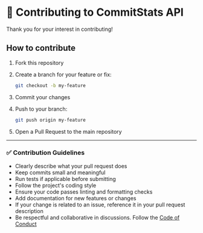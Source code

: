 # 🤝 Contributing to CommitStats API

Thank you for your interest in contributing!

## How to contribute

1. Fork this repository
2. Create a branch for your feature or fix:

   ```bash
   git checkout -b my-feature
    ````

3. Commit your changes
4. Push to your branch:

   ```bash
   git push origin my-feature
   ```

5. Open a Pull Request to the main repository

---

### ✅ Contribution Guidelines

* Clearly describe what your pull request does
* Keep commits small and meaningful
* Run tests if applicable before submitting
* Follow the project's coding style
* Ensure your code passes linting and formatting checks
* Add documentation for new features or changes
* If your change is related to an issue, reference it in your pull request description
* Be respectful and collaborative in discussions. Follow the [Code of Conduct](./CODE_OF_CONDUCT.md)
